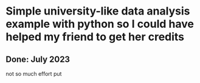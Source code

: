 # __Simple university-like data analysis example with python so I could have helped my friend to get her credits__
## Done: __July 2023__
not so much effort put
